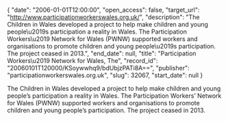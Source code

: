 {
  "date": "2006-01-01T12:00:00", 
  "open_access": false, 
  "target_url": "http://www.participationworkerswales.org.uk/", 
  "description": "The Children in Wales developed a project to help make children and young people\u2019s participation a reality in Wales.  The Participation Workers\u2019 Network for Wales (PWNW) supported workers and organisations to promote children and young people\u2019s participation. The project ceased in 2013.", 
  "end_date": null, 
  "title": "Participation Workers\u2019 Network for Wales, The", 
  "record_id": "20060101T120000/KSoywwhq9/bdUbjzPATi8A==", 
  "publisher": "participationworkerswales.org.uk", 
  "slug": 32067, 
  "start_date": null
}

The Children in Wales developed a project to help make children and young people’s participation a reality in Wales.  The Participation Workers’ Network for Wales (PWNW) supported workers and organisations to promote children and young people’s participation. The project ceased in 2013.